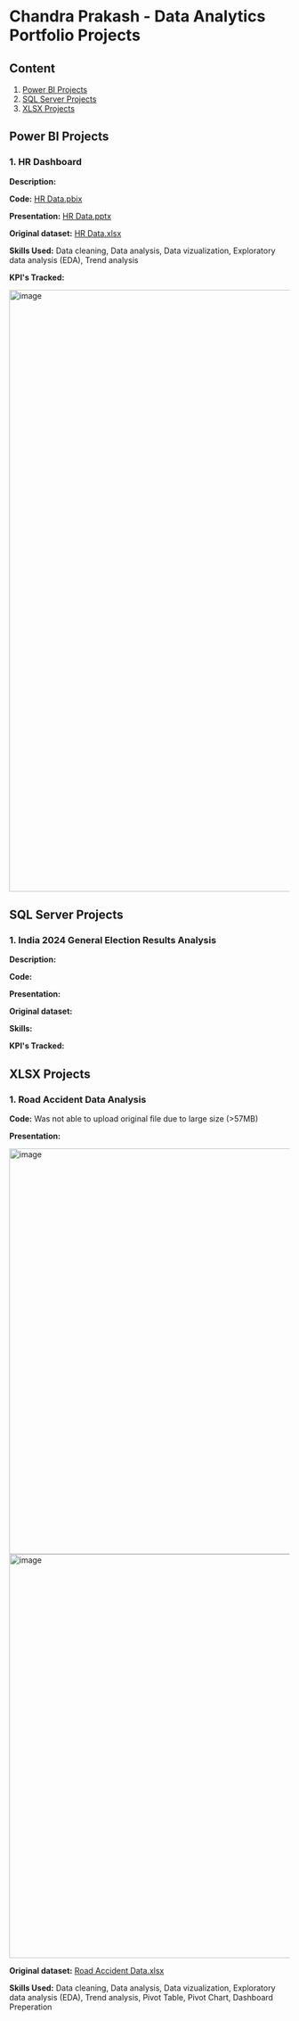 # Chandra Prakash - Data Analytics Portfolio Projects

## Content
1. [Power BI Projects](https://github.com/cp1985/Data-Analytics-Portfolio-Projects/edit/main/README.md#power-bi-projects)
2. [SQL Server Projects](https://github.com/cp1985/Data-Analytics-Portfolio-Projects?tab=readme-ov-file#sql-server-projects)
3. [XLSX Projects](https://github.com/cp1985/Data-Analytics-Portfolio-Projects?tab=readme-ov-file#xlsx-projects)
   
## Power BI Projects

### 1. HR Dashboard
**Description:**

**Code:** [HR Data.pbix](https://github.com/cp1985/Data-Analytics-Portfolio-Projects/blob/main/HR%20Analytics/HR%20Data.pbix)

**Presentation:** [HR Data.pptx](https://github.com/cp1985/Data-Analytics-Portfolio-Projects/blob/main/HR%20Analytics/HR%20Data.pptx)

**Original dataset:** [HR Data.xlsx](https://github.com/cp1985/Data-Analytics-Portfolio-Projects/blob/main/HR%20Analytics/HR%20Data.xlsx)

**Skills Used:** Data cleaning, Data analysis, Data vizualization, Exploratory data analysis (EDA), Trend analysis

**KPI's Tracked:**

<img width="1920" height="1080" alt="image" src="https://github.com/user-attachments/assets/f83f1d48-9d54-41ca-abea-5f71762d9fa0" />

## SQL Server Projects

### 1. India 2024 General Election Results Analysis 
**Description:**

**Code:** 

**Presentation:** 

**Original dataset:** 

**Skills:** 

**KPI's Tracked:**

## XLSX Projects

### 1. Road Accident Data Analysis 

**Code:** Was not able to upload original file due to large size (>57MB)

**Presentation:** 

<img width="1366" height="728" alt="image" src="https://github.com/user-attachments/assets/b754b244-6869-41fa-8657-2a9a40f56e85" />

<img width="1366" height="725" alt="image" src="https://github.com/user-attachments/assets/99ea632e-55a5-48c0-a7a7-ba09f0286a17" />

**Original dataset:** [Road Accident Data.xlsx](https://docs.google.com/spreadsheets/d/1R_uaoZL18nRbqC_MULVne90h3SdRbAyn/edit?pli=1&gid=1319047066#gid=1319047066)

**Skills Used:** Data cleaning, Data analysis, Data vizualization, Exploratory data analysis (EDA), Trend analysis, Pivot Table, Pivot Chart, Dashboard Preperation
